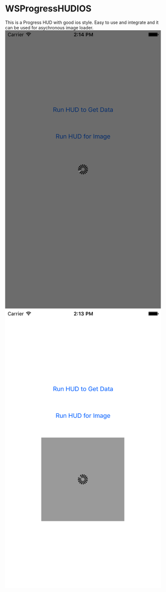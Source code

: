 # WSProgressHUDIOS
This is a Progress HUD with good ios style. Easy to use and integrate and it can be used for asychronous image loader.
![Alt text](https://github.com/WebsoftProfession/WSProgressHUDIOS/blob/master/WSProgressHUDIOS_1.png?raw=true "Optional Title")
![Alt text](https://github.com/WebsoftProfession/WSProgressHUDIOS/blob/master/WSProgressHUDIOS_2.png?raw=true "Optional Title")
